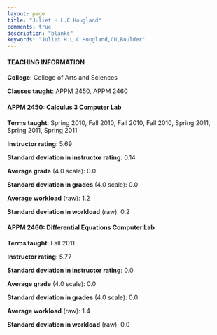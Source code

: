 ```yaml
---
layout: page
title: "Juliet H.L.C Hougland" 
comments: true
description: "blanks"
keywords: "Juliet H.L.C Hougland,CU,Boulder"
---
```

<head>
<script src="https://ajax.googleapis.com/ajax/libs/jquery/2.1.3/jquery.min.js"></script>
<script src="https://dl.dropboxusercontent.com/s/pc42nxpaw1ea4o9/highcharts.js?dl=0"></script>
<!-- <script src="../assets/js/highcharts.js"></script> -->
<style type="text/css">@font-face {
	font-family: "Bebas Neue";
	src: url(https://www.filehosting.org/file/details/544349/BebasNeue Regular.otf) format("opentype");
	}
	h1.Bebas { 
		font-family: "Bebas Neue", Verdana, Tahoma;
	}
</style>
</head>
	   
#### TEACHING INFORMATION

**College**: College of Arts and Sciences

**Classes taught**: APPM 2450, APPM 2460

#### APPM 2450: Calculus 3 Computer Lab

**Terms taught**: Spring 2010, Fall 2010, Fall 2010, Fall 2010, Spring 2011, Spring 2011, Spring 2011

**Instructor rating**: 5.69

**Standard deviation in instructor rating**: 0.14

**Average grade** (4.0 scale): 0.0

**Standard deviation in grades** (4.0 scale): 0.0

**Average workload** (raw): 1.2

**Standard deviation in workload** (raw): 0.2

#### APPM 2460: Differential Equations Computer Lab

**Terms taught**: Fall 2011

**Instructor rating**: 5.77

**Standard deviation in instructor rating**: 0.0

**Average grade** (4.0 scale): 0.0

**Standard deviation in grades** (4.0 scale): 0.0

**Average workload** (raw): 1.4

**Standard deviation in workload** (raw): 0.0

